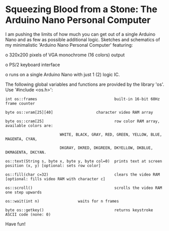 # Squeezing Blood from a Stone: The Arduino Nano Personal Computer

I am pushing the limits of how much you can get out of a single Arduino Nano and as few as possible additional logic. Sketches and schematics of my minimalistic 'Arduino Nano Personal Computer' featuring:

o 320x200 pixels of VGA monochrome (16 colors) output

o PS/2 keyboard interface

o runs on a single Arduino Nano with just 1 (2) logic IC. 

The following global variables and functions are provided by the library 'os'. Use '#include <os.h>':

	int os::frames                                  built-in 16-bit 60Hz frame counter

	byte os::vram[25][40] 			        character video RAM array

	byte os::cram[25]                               row color RAM array, available colors are:

       						WHITE, BLACK, GRAY, RED, GREEN, YELLOW, BLUE, MAGENTA, CYAN,
			    
							DKGRAY, DKRED, DKGREEN, DKYELLOW, DKBLUE, DKMAGENTA, DKCYAN.
		
	os::text(String s, byte x, byte y, byte col=0)  prints text at screen position (x, y) [optional: sets row color]

	os::fill(char c=32)                             clears the video RAM [optional: fills video RAM with character c]

	os::scroll()                                    scrolls the video RAM one step upwards

	os::wait(int n)					waits for n frames

	byte os::getkey()                               returns keystroke ASCII code (none: 0)

Have fun!
